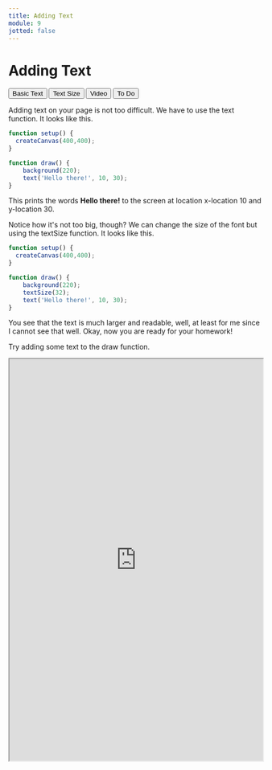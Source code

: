 ```yaml
---
title: Adding Text
module: 9
jotted: false
---
```


# Adding Text

<div class="tab">
    <button class="tablinks active" onclick="openTab(event, 'Basic')">Basic Text</button>
    <button class="tablinks" onclick="openTab(event, 'Size')">Text Size</button>
     <button class="tablinks" onclick="openTab(event, 'Video')">Video</button>
     <button class="tablinks" onclick="openTab(event, 'ToDo')">To Do</button>
</div>
<!-- Tab content -->
<div id="Basic" class="tabcontent" style="display:block">

<div class="tabhtml" markdown="1">

Adding text on your page is not too difficult.  We have to use the text function.  It looks like this.

```js
function setup() {
  createCanvas(400,400);
}

function draw() {
    background(220);
    text('Hello there!', 10, 30);
}
```

This prints the words **Hello there!** to the screen at location x-location 10 and y-location 30.

</div>
</div>
<div id="Size" class="tabcontent">

<div class="tabhtml" markdown="1">


Notice how it's not too big, though?  We can change the size of the font but using the textSize function.  It looks like this.

```js
function setup() {
  createCanvas(400,400);
}

function draw() {
    background(220);
    textSize(32);
    text('Hello there!', 10, 30);
}
```

You see that the text is much larger and readable, well, at least for me since I cannot see that well. Okay, now you are ready for your homework!
</div>
</div>



<div id="ToDo" class="tabcontent">
<div class="tabhtml" markdown="1">

Try adding some text to the draw function.

<iframe src="https://editor.p5js.org/" width="100%" height="800px"></iframe>
</div>
</div>